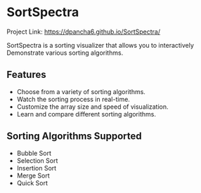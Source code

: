 # SortSpectra
Project Link: https://dpancha6.github.io/SortSpectra/

SortSpectra is a sorting visualizer that allows you to interactively Demonstrate various sorting algorithms.

## Features

- Choose from a variety of sorting algorithms.
- Watch the sorting process in real-time.
- Customize the array size and speed of visualization.
- Learn and compare different sorting algorithms.

## Sorting Algorithms Supported

- Bubble Sort
- Selection Sort
- Insertion Sort
- Merge Sort
- Quick Sort
